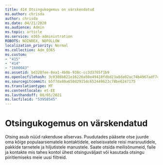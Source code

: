 ```yaml
---
title: 414 Otsingukogemus on värskendatud
ms.author: chrisda
author: chrisda
ms.date: 04/21/2020
ms.audience: Admin
ms.topic: article
ms.service: o365-administration
ROBOTS: NOINDEX, NOFOLLOW
localization_priority: Normal
ms.collection: Adm_O365
ms.custom:
- "415"
- "414"
- "1600043"
ms.assetid: bd328fee-8ea1-4b0b-930c-cc3d3765f1b9
ms.openlocfilehash: 3c0386b821e16226a50e49410fdbd23a8da02ac74b4967adf7409f93c49d8068
ms.sourcegitcommit: b5f7da89a650d2915dc652449623c78be6247175
ms.translationtype: MT
ms.contentlocale: et-EE
ms.lasthandoff: 08/05/2021
ms.locfileid: "53958545"
---
```

# <a name="search-experience-updated"></a>Otsingukogemus on värskendatud

Otsing asub nüüd rakenduse allservas. Puudutades pääsete otse juurde oma kõige populaarsematele kontaktidele, eelseisvatele reisi marsruutidele, pakkide tarnetele ja hiljutistele manustele. Saate otsida meilisõnumeid, faile ja kontakte mis tahes kontol ühest otsinguväljast või kasutada otsingu piiritlemiseks meie uusi filtreid.
